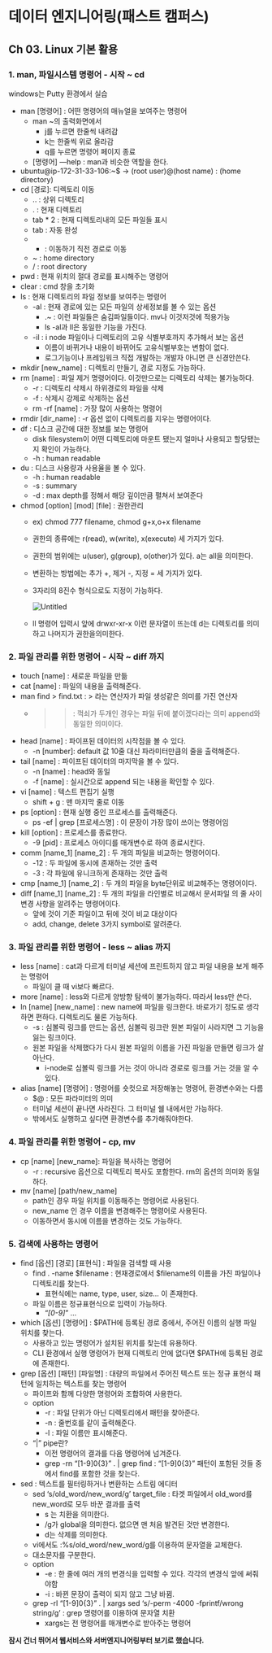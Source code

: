 # 데이터 엔지니어링(패스트 캠퍼스)

## Ch 03. Linux 기본 활용

### 1. man, 파일시스템 명령어 - 시작 ~ cd

windows는 Putty 환경에서 실습

- man [명령어] : 어떤 명령어의 매뉴얼을 보여주는 명령어
    - man ~의 출력화면에서
        - j를 누르면 한줄씩 내려감
        - k는 한줄씩 위로 올라감
        - q를 누르면 명령어 페이지 종료
    - [명령어] —help : man과 비슷한 역할을 한다.
- ubuntu@ip-172-31-33-106:~$ → (root user)@(host name) : (home directory)
- cd [경로]: 디렉토리 이동
    - .. : 상위 디렉토리
    - . : 현재 디렉토리
    - tab * 2 : 현재 디렉토리내의 모든 파일들 표시
    - tab : 자동 완성
    - - : 이동하기 직전 경로로 이동
    - ~ : home directory
    - / : root directory
- pwd : 현재 위치의 절대 경로를 표시해주는 명령어
- clear : cmd 창을 초기화
- ls : 현재 디렉토리의 파일 정보를 보여주는 명령어
    - -al : 현재 경로에 있는 모든 파일의 상세정보를 볼 수 있는 옵션
        - .~ : 이런 파일들은 숨김파일들이다. mv나 이것저것에 적용가능
        - ls -al과 ll은 동일한 기능을 가진다.
    - -il : i node 파일이나 디렉토리의 고유 식별부호까지 추가해서 보는 옵션
        - 이름이 바뀌거나 내용이 바뀌어도 고유식별부호는 변함이 없다.
        - 로그기능이나 프레임워크 직접 개발하는 개발자 아니면 큰 신경안쓴다.
- mkdir [new_name] : 디렉토리 만들기, 경로 지정도 가능하다.
- rm [name] : 파일 제거 명령어이다. 이것만으로는 디렉토리 삭제는 불가능하다.
    - -r : 디렉토리 삭제시 하위경로의 파일을 삭제
    - -f : 삭제시 강제로 삭제하는 옵션
    - rm -rf [name] : 가장 많이 사용하는 명령어
- rmdir [dir_name] : -r 옵션 없이 디렉토리를 지우는 명령어이다.
- df : 디스크 공간에 대한 정보를 보는 명령어
    - disk filesystem이 어떤 디렉토리에 마운트 됐는지 얼마나 사용되고 할당됐는지 확인이 가능하다.
    - -h : human readable
- du : 디스크 사용량과 사용율을 볼 수 있다.
    - -h : human readable
    - -s : summary
    - -d : max depth를 정해서 해당 깊이만큼 펼쳐서 보여준다
- chmod [option] [mod] [file] : 권한관리
    - ex) chmod 777 filename, chmod g+x,o+x filename
    - 권한의 종류에는 r(read), w(write), x(execute) 세 가지가 있다.
    - 권한의 범위에는 u(user), g(group), o(other)가 있다. a는 all을 의미한다.
    - 변환하는 방법에는 추가 +, 제거 -, 지정 = 세 가지가 있다.
    - 3자리의 8진수 형식으로도 지정이 가능하다.
        
        ![Untitled](/FastCPS_DE/img/%E1%84%83%E1%85%A6%E1%84%8B%E1%85%B5%E1%84%90%E1%85%A5%20%E1%84%8B%E1%85%A6%E1%86%AB%E1%84%8C%E1%85%B5%E1%84%82%E1%85%B5%E1%84%8B%E1%85%A5%E1%84%85%E1%85%B5%E1%86%BC(%E1%84%91%E1%85%A2%E1%84%89%E1%85%B3%E1%84%90%E1%85%B3%20%E1%84%8F%E1%85%A2%E1%86%B7%E1%84%91%E1%85%A5%E1%84%89%E1%85%B3)%20017fe43311de4582a3469a86c7ac00ea/Untitled%201.png)
        
    - ll 명령어 입력시 앞에 drwxr-xr-x 이런 문자열이 뜨는데 d는 디렉토리를 의미하고 나머지가 권한을의미한다.
    

### 2. 파일 관리를 위한 명령어 - 시작 ~ diff 까지

- touch [name] : 새로운 파일을 만듦
- cat [name] : 파일의 내용을 출력해준다.
- man find > find.txt : > 라는 연산자가 파일 생성같은 의미를 가진 연산자
    - >> : 꺽쇠가 두개인 경우는 파일 뒤에 붙이겠다라는 의미 append와 동일한 의미이다.
- head [name] : 파이프된 데이터의 시작점을 볼 수 있다.
    - -n [number]: default 값 10줄 대신 파라미터만큼의 줄을 출력해준다.
- tail [name] : 파이프된 데이터의 마지막을 볼 수 있다.
    - -n [name] : head와 동일
    - -f [name] : 실시간으로 append 되는 내용을 확인할 수 있다.
- vi [name] : 텍스트 편집기 실행
    - shift + g : 맨 마지막 줄로 이동
- ps [option] : 현재 실행 중인 프로세스를 출력해준다.
    - ps -ef | grep [프로세스명] : 이 문장이 가장 많이 쓰이는 명령어임
- kill [option] : 프로세스를 종료한다.
    - -9 [pid] : 프로세스 아이디를 매개변수로 하여 종료시킨다.
- comm [name_1] [name_2] : 두 개의 파일을 비교하는 명령어이다.
    - -12 : 두 파일에 동시에 존재하는 것만 출력
    - -3 : 각 파일에 유니크하게 존재하는 것만 출력
- cmp [name_1] [name_2] : 두 개의 파일을 byte단위로 비교해주는 명령어이다.
- diff [name_1] [name_2] : 두 개의 파일을 라인별로 비교해서 문서파일 의 줄 사이 변경 사항을 알려주는 명령어이다.
    - 앞에 것이 기준 파일이고 뒤에 것이 비교 대상이다
    - add, change, delete 3가지 symbol로 알려준다.

### 3. 파일 관리를 위한 명령어 - less ~ alias 까지

- less [name] : cat과 다르게 터미널 세션에 프린트하지 않고 파일 내용을 보게 해주는 명령어
    - 파일이 클 때 vi보다 빠르다.
- more [name] : less와 다르게 양방향 탐색이 불가능하다. 따라서 less만 쓴다.
- ln [name] [new_name] : new name에 파일을 링크한다. 바로가기 정도로 생각하면 편하다. 디렉토리도 물론 가능하다.
    - -s : 심볼릭 링크를 만드는 옵션, 심볼릭 링크란 원본 파일이 사라지면 그 기능을 잃는 링크이다.
    - 원본 파일을 삭제했다가 다시 원본 파일의 이름을 가진 파일을 만들면 링크가 살아난다.
        - i-node로 심볼릭 링크를 거는 것이 아니라 경로로 링크를 거는 것을 알 수 있다.
- alias [name] [명령어] : 명령어를 숏컷으로 저장해놓는 명령어, 환경변수와는 다름
    - $@ : 모든 파라미터의 의미
    - 터미널 세션이 끝나면 사라진다. 그 터미널 쉘 내에서만 가능하다.
    - 밖에서도 실행하고 싶다면 환경변수를 추가해줘야한다.

### 4. 파일 관리를 위한 명령어 - cp, mv

- cp [name] [new_name]: 파일을 복사하는 명령어
    - -r : recursive 옵션으로 디렉토리 복사도 포함한다. rm의 옵션의 의미와 동일하다.
- mv [name] [path/new_name]
    - path인 경우 파일 위치를 이동해주는 명령어로 사용된다.
    - new_name 인 경우 이름을 변경해주는 명령어로 사용된다.
    - 이동하면서 동시에 이름을 변경하는 것도 가능하다.
    

### 5. 검색에 사용하는 명령어

- find [옵션] [경로] [표현식] : 파일을 검색할 때 사용
    - find . -name $filename : 현재경로에서 $filename의 이름을 가진 파일이나 디렉토리를 찾는다.
        - 표현식에는 name, type, user, size… 이 존재한다.
    - 파일 이름은 정규표현식으로 입력이 가능하다.
        - “*[0-9]*” …
- which [옵션] [명령어] : $PATH에 등록된 경로 중에서, 주어진 이름의 실행 파일 위치를 찾는다.
    - 사용하고 있는 명령어가 설치된 위치를 찾는데 유용하다.
    - CLI 환경에서 실행 명령어가 현재 디렉토리 안에 없다면 $PATH에 등록된 경로에 존재한다.
- grep [옵션] [패턴] [파일명] : 대량의 파일에서 주어진 텍스트 또는 정규 표현식 패턴에 일치하는 텍스트를 찾는 명령어
    - 파이프와 함께 다양한 명령어와 조합하여 사용한다.
    - option
        - -r : 파일 단위가 아닌 디렉토리에서 패턴을 찾아준다.
        - -n : 줄번호를 같이 출력해준다.
        - -l : 파일 이름만 표시해준다.
    - “|” pipe란?
        - 이전 명령어의 결과를 다음 명령어에 넘겨준다.
        - grep -rn “[1-9]0\{3\}” . | grep find : “[1-9]0\{3\}” 패턴이 포함된 것들 중에서 find를 포함한 것을 찾는다.
- sed : 텍스트를 필터링하거나 변환하는 스트림 에디터
    - sed ‘s/old_word/new_word/g’ target_file : 타겟 파일에서 old_word를 new_word로 모두 바꾼 결과를 출력
        - s 는 치환을 의미한다.
        - /g가 global을 의미한다. 없으면 맨 처음 발견된 것만 변경한다.
        - d는 삭제를 의미한다.
    - vi에서도 :%s/old_word/new_word/g를 이용하여 문자열을 교체한다.
    - 대소문자를 구분한다.
    - option
        - -e : 한 줄에 여러 개의 변경식을 입력할 수 있다. 각각의 변경식 앞에 써줘야함
        - -i : 바뀐 문장이 출력이 되지 않고 그냥 바뀜.
    - grep -rl “[1-9]0\{3\}” . | xargs sed ‘s/-perm -4000 -fprintf/wrong string/g’ : grep 명령어를 이용하여 문자열 치환
        - xargs는 전 명령어를 매개변수로 받아주는 명령어

**잠시 건너 뛰어서 웹서비스와 서버엔지니어링부터 보기로 했습니다.**